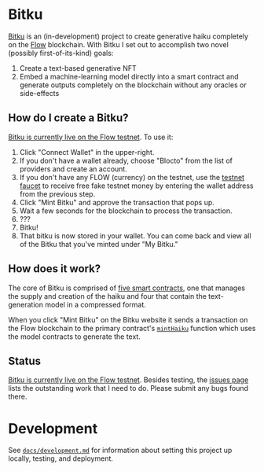 # Bitku

[Bitku](https://testnet.bitku.art/) is an (in-development) project to create generative haiku completely on the [Flow](https://www.onflow.org/) blockchain. With Bitku I set out to accomplish two novel (possibly first-of-its-kind) goals:

  1. Create a text-based generative NFT
  2. Embed a machine-learning model directly into a smart contract and generate outputs completely on the blockchain without any oracles or side-effects

## How do I create a Bitku?

[Bitku is currently live on the Flow testnet](https://testnet.bitku.art/). To use it:

1. Click "Connect Wallet" in the upper-right.
2. If you don't have a wallet already, choose "Blocto" from the list of providers and create an account.
3. If you don't have any FLOW (currency) on the testnet, use the [testnet faucet](https://testnet-faucet-v2.onflow.org/) to receive free fake testnet money by entering the wallet address from the previous step.
4. Click "Mint Bitku" and approve the transaction that pops up. 
5. Wait a few seconds for the blockchain to process the transaction.
6. ???
7. Bitku!
8. That bitku is now stored in your wallet. You can come back and view all of the Bitku that you've minted under "My Bitku."

## How does it work?

The core of Bitku is comprised of 
[five smart contracts](https://github.com/docmarionum1/bitku/blob/main/docs/contracts.md), 
one that manages the supply and creation of the haiku and four that contain the text-generation model in a compressed format. 

When you click "Mint Bitku" on the Bitku website it sends a transaction on the Flow blockchain to the primary contract's [`mintHaiku`](https://github.com/docmarionum1/bitku/blob/main/contracts/HaikuNFT.cdc#L275) function which uses the model contracts to generate the text. 

## Status

[Bitku is currently live on the Flow testnet](https://testnet.bitku.art/). Besides testing, the [issues page](https://github.com/docmarionum1/bitku/issues) lists the outstanding work that I need to do. Please submit any bugs found there.


# Development

See [`docs/development.md`](https://github.com/docmarionum1/bitku/blob/main/docs/development.md) for 
information about setting this project up locally, testing, and deployment.
